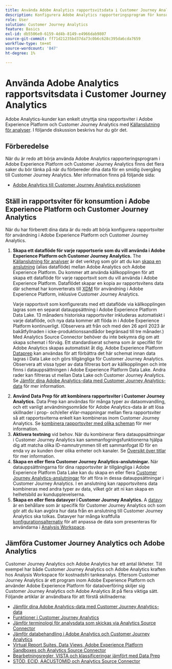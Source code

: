 ```yaml
---
title: Använda Adobe Analytics rapportsvitsdata i Customer Journey Analytics
description: Konfigurera Adobe Analytics rapporteringsprogram för konsumtion i Adobe Experience Platform och Customer Journey Analytics
role: User
solution: Customer Journey Analytics
feature: Basics
exl-id: db5506e0-6159-4d4b-8149-e4966dab9807
source-git-commit: ff71d21235bd37da73c0b6c628c395da6cda7659
workflow-type: tm+mt
source-wordcount: '847'
ht-degree: 1%

---
```


# Använda Adobe Analytics rapportsvitsdata i Customer Journey Analytics

Adobe Analytics-kunder kan enkelt utnyttja sina rapportsviter i Adobe Experience Platform och Customer Journey Analytics med [Källanslutning för analyser](https://experienceleague.adobe.com/docs/experience-platform/sources/connectors/adobe-applications/analytics.html?lang=en). I följande diskussion beskrivs hur du gör det.

## Förberedelse

När du är redo att börja använda Adobe Analytics rapporteringsprogram i Adobe Experience Platform och Customer Journey Analytics finns det flera saker du bör tänka på när du förbereder dina data för en smidig övergång till Customer Journey Analytics. Mer information finns på följande sida:

* [Adobe Analytics till Customer Journey Analytics evolutionen](/help/getting-started/aa-to-cja.md)

## Ställ in rapportsviter för konsumtion i Adobe Experience Platform och Customer Journey Analytics

När du har förberett dina data är du redo att börja konfigurera rapportsviter för användning i Adobe Experience Platform och Customer Journey Analytics.

1. **Skapa ett dataflöde för varje rapportserie som du vill använda i Adobe Experience Platform och Customer Journey Analytics.** The [Källanslutning för analyser](https://experienceleague.adobe.com/docs/experience-platform/sources/connectors/adobe-applications/analytics.html?lang=en) är det verktyg som gör att du kan [skapa en anslutning](/help/connections/create-connection.md) (alias dataflöde) mellan Adobe Analytics och Adobe Experience Platform. Du kommer att använda källkopplingen för att skapa ett dataflöde för varje rapportsvit som du vill använda i Adobe Experience Platform. Dataflödet skapar en kopia av rapportsvitens data där schemat har konverterats till  [XDM](https://experienceleague.adobe.com/docs/platform-learn/tutorials/schemas/schemas-and-experience-data-model.html?lang=sv) för användning i Adobe Experience Platform, inklusive Customer Journey Analytics.<p>Varje rapportsvit som konfigurerats med ett dataflöde via källkopplingen lagras som en separat datauppsättning i Adobe Experience Platform Data Lake. 13 månaders historiska rapportsviter inkluderas automatiskt i varje dataflöde, och nya data kommer att flöda in i Adobe Experience Platform kontinuerligt. (Observera att från och med den 26 april 2023 är bakåtfyllnaden i icke-produktionssandlådor begränsad till tre månader.) Med Analytics Source Connector behöver du inte bekymra dig om att skapa schemat i förväg. Ett standardiserat schema som är specifikt för Adobe Analytics skapas automatiskt åt dig. Adobe Experience Platform [Dataprep](https://experienceleague.adobe.com/docs/experience-platform/data-prep/home.html?lang=en) kan användas för att förbättra det här schemat innan data lagras i Data Lake och görs tillgängliga för Customer Journey Analytics. Observera att vissa typer av data filtreras bort av källkopplingen och inte finns i datauppsättningen i Adobe Experience Platform Data Lake. Andra rader kan filtreras ut mellan Data Lake och Customer Journey Analytics. Se [Jämför dina Adobe Analytics-data med Customer Journey Analytics-data](/help/troubleshooting/compare.md) för mer information.
1. **Använd Data Prep för att kombinera rapportsviter i Customer Journey Analytics.** Data Prep kan användas för många typer av dataomvandling, och ett vanligt användningsområde för Adobe Analytics-data är att lösa skillnader i prop- och/eller eVar-mappningar mellan flera rapportsviter så att rapportsviterna enkelt kan kombineras inom Customer Journey Analytics. Se [kombinera rapportsviter med olika scheman](/help/use-cases/aa-data/combine-report-suites.md) för mer information.
1. **Aktivera textning** vid behov. När du kombinerar flera datauppsättningar i Customer Journey Analytics kan sammanfogningsfunktionerna hjälpa dig att matcha olika ID-namnutrymmen till ett sammanfogat ID för en enda vy av kunden över olika enheter och kanaler. Se [Översikt över titlar](../../stitching/overview.md) för mer information.
1. **Skapa en eller flera Customer Journey Analytics-anslutningar.** När datauppsättningarna för dina rapportsviter är tillgängliga i Adobe Experience Platform Data Lake kan du skapa en eller flera [Customer Journey Analytics-anslutningar](/help/connections/overview.md) för att föra in dessa datauppsättningar i Customer Journey Analytics. I en anslutning kan rapportsvitens data kombineras med andra typer av data, vilket gör att ni kan skapa en helhetsbild av kundupplevelserna.
1. **Skapa en eller flera datavyer i Customer Journey Analytics.** A [datavy](/help/data-views/data-views.md) är en behållare som är specifik för Customer Journey Analytics och som gör att du kan avgöra hur data från en anslutning till Customer Journey Analytics ska tolkas. Datavyer har många kraftfulla [konfigurationsalternativ](/help/data-views/create-dataview.md) för att anpassa de data som presenteras för användarna i [Analysis Workspace](/help/analysis-workspace/home.md).

## Jämföra Customer Journey Analytics och Adobe Analytics

Customer Journey Analytics och Adobe Analytics har ett antal likheter. Till exempel har både Customer Journey Analytics och Adobe Analytics kraften hos Analysis Workspace för kostnadsfri tankeanalys. Eftersom Customer Journey Analytics är ett program inom Adobe Experience Platform och använder Adobe Experience Platform för dataöverföring skiljer sig Customer Journey Analytics och Adobe Analytics åt på flera viktiga sätt. Följande artiklar är användbara för att förstå skillnaderna:

* [Jämför dina Adobe Analytics-data med Customer Journey Analytics-data](/help/troubleshooting/compare.md)
* [Funktioner i Customer Journey Analytics](/help/getting-started/aa-vs-cja/cja-aa.md)
* [Jämför terminologi för analysdata som skickas via Analytics Source Connector](/help/getting-started/aa-vs-cja/terminology.md)
* [Jämför databehandling i Adobe Analytics och Customer Journey Analytics](/help/getting-started/aa-vs-cja/data-processing-comparisons.md)
* [Virtual Report Suites, Data Views, Adobe Experience Platform Sandboxes och Analytics Source Connector](/help/getting-started/aa-vs-cja/vrs-dataview-sandbox-adc.md)
* [Bearbetningsregler, VISTA och klassificeringar jämfört med Data Prep](/help/getting-started/aa-vs-cja/pr-vista-dataprep.md)
* [STÖD, ECID, AACUSTOMID och Analytics Source Connector](/help/getting-started/aa-vs-cja/aaid-ecid-adc.md)
